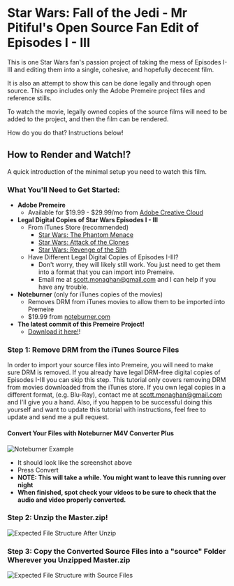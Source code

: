 # Star Wars: Fall of the Jedi -  Mr Pitiful's Open Source Fan Edit of Episodes I - III

This is one Star Wars fan's passion project of taking the mess of Episodes I-III 
and editing them into a single, cohesive, and hopefully dececent film.

It is also an attempt to show this can be done legally and through open source.
This repo includes only the Adobe Premeire project files and reference stills.

To watch the movie, legally owned copies of the source films will need to be 
added to the project, and then the film can be rendered.  

How do you do that?  Instructions below!

## How to Render and Watch!?

A quick introduction of the minimal setup you need to watch this film.

### What You'll Need to Get Started:
* **Adobe Premeire**
  * Available for $19.99 - $29.99/mo from [Adobe Creative Cloud](https://creative.adobe.com/plans?single_app=premiere)
* **Legal Digital Copies of Star Wars Episodes I - III**
  * From iTunes Store (recommended)
    * [Star Wars: The Phantom Menace](https://itunes.apple.com/us/movie/star-wars-the-phantom-menace/id975080816)
    * [Star Wars: Attack of the Clones](https://itunes.apple.com/us/movie/star-wars-attack-of-the-clones/id975101586)
    * [Star Wars: Revenge of the Sith](https://itunes.apple.com/us/movie/star-wars-revenge-of-the-sith/id975521762)
  * Have Different Legal Digital Copies of Episodes I-III?
    * Don't worry, they will likely still work.  You just need to get them into a format that you can import into Premeire. 
    * Email me at scott.monaghan@gmail.com and I can help if you have any trouble.
* **Noteburner** (only for iTunes copies of the movies)
    * Removes DRM from iTunes movies to allow them to be imported into Premeire
    * $19.99 from [noteburner.com](https://noteburner.com)
* **The latest commit of this Premeire Project!**
  * [Download it here!](https://github.com/ScottMonaghan/Star_Wars_Fall_of_the_Jedi.mrpitiful_fan_edit/archive/master.zip)!

### Step 1: Remove DRM from the iTunes Source Files 

In order to import your source files into Premeire, you will need to make sure DRM is removed.  If you already have legal DRM-free digital copies of Episodes I-III you can skip this step.  This tutorial only covers removing DRM from movies downloaded from the iTunes store.  If you own legal copies in a different format, (e.g. Blu-Ray), contact me at scott.monaghan@gmail.com and I'll give you a hand.  Also, if you happen to be successful doing this yourself and want to update this tutorial with instructions, feel free to update and send me a pull request.

#### Convert Your Files with Noteburner M4V Converter Plus
![Noteburner Example](http://imgur.com/8Hl1AKg.png)
 * It should look like the screenshot above
 * Press Convert
 * **NOTE: This will take a while. You might want to leave this running over night**
 * **When finished, spot check your videos to be sure to check that the audio and video properly converted.**

### Step 2: Unzip the Master.zip!
![Expected File Structure After Unzip](http://imgur.com/z3anl6x.png)
### Step 3: Copy the Converted Source Files into a "source" Folder Wherever you Unzipped Master.zip
![Expected File Structure with Source Files](http://imgur.com/cjBIHrN.png)




